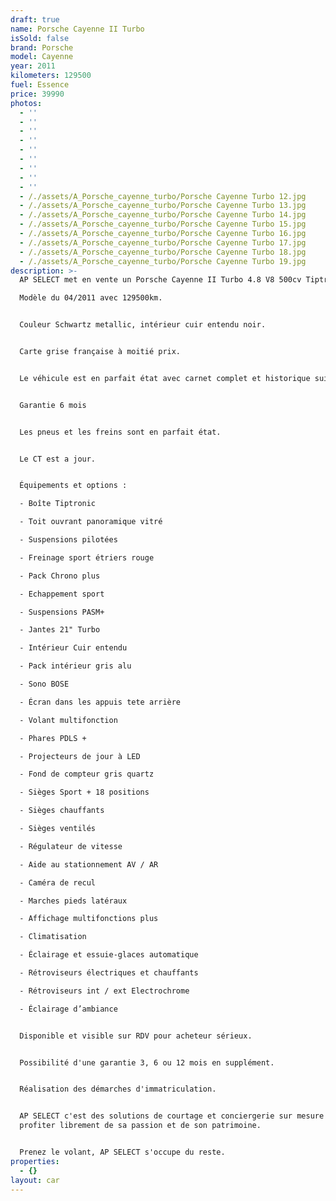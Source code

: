 ```yaml
---
draft: true
name: Porsche Cayenne II Turbo
isSold: false
brand: Porsche
model: Cayenne
year: 2011
kilometers: 129500
fuel: Essence
price: 39990
photos:
  - ''
  - ''
  - ''
  - ''
  - ''
  - ''
  - ''
  - ''
  - ''
  - /./assets/A_Porsche_cayenne_turbo/Porsche Cayenne Turbo 12.jpg
  - /./assets/A_Porsche_cayenne_turbo/Porsche Cayenne Turbo 13.jpg
  - /./assets/A_Porsche_cayenne_turbo/Porsche Cayenne Turbo 14.jpg
  - /./assets/A_Porsche_cayenne_turbo/Porsche Cayenne Turbo 15.jpg
  - /./assets/A_Porsche_cayenne_turbo/Porsche Cayenne Turbo 16.jpg
  - /./assets/A_Porsche_cayenne_turbo/Porsche Cayenne Turbo 17.jpg
  - /./assets/A_Porsche_cayenne_turbo/Porsche Cayenne Turbo 18.jpg
  - /./assets/A_Porsche_cayenne_turbo/Porsche Cayenne Turbo 19.jpg
description: >-
  AP SELECT met en vente un Porsche Cayenne II Turbo 4.8 V8 500cv Tiptronic.

  Modèle du 04/2011 avec 129500km.


  Couleur Schwartz metallic, intérieur cuir entendu noir.


  Carte grise française à moitié prix.


  Le véhicule est en parfait état avec carnet complet et historique suivi.


  Garantie 6 mois


  Les pneus et les freins sont en parfait état.


  Le CT est a jour.


  Équipements et options :

  - Boîte Tiptronic

  - Toit ouvrant panoramique vitré

  - Suspensions pilotées

  - Freinage sport étriers rouge

  - Pack Chrono plus

  - Echappement sport

  - Suspensions PASM+

  - Jantes 21" Turbo

  - Intérieur Cuir entendu

  - Pack intérieur gris alu

  - Sono BOSE

  - Écran dans les appuis tete arrière

  - Volant multifonction

  - Phares PDLS +

  - Projecteurs de jour à LED

  - Fond de compteur gris quartz

  - Sièges Sport + 18 positions

  - Sièges chauffants

  - Sièges ventilés

  - Régulateur de vitesse

  - Aide au stationnement AV / AR

  - Caméra de recul

  - Marches pieds latéraux

  - Affichage multifonctions plus

  - Climatisation

  - Éclairage et essuie-glaces automatique

  - Rétroviseurs électriques et chauffants

  - Rétroviseurs int / ext Electrochrome

  - Éclairage d’ambiance


  Disponible et visible sur RDV pour acheteur sérieux.


  Possibilité d'une garantie 3, 6 ou 12 mois en supplément.


  Réalisation des démarches d'immatriculation.


  AP SELECT c'est des solutions de courtage et conciergerie sur mesure pour
  profiter librement de sa passion et de son patrimoine.


  Prenez le volant, AP SELECT s'occupe du reste.
properties:
  - {}
layout: car
---
```


